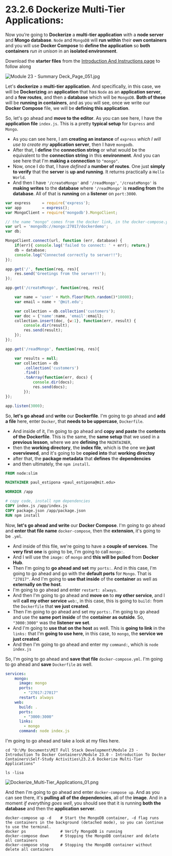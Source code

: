 # 23.2.6 Dockerize Multi-Tier Applications:

Now you’re going to **Dockerize** a **multi-tier application** with a **node server** and **Mongo database**. `Node` and `MongoDB` will **run within** their **own containers** and you will use **Docker Compose** to **define the application** so **both containers** *run in unison* in an **isolated environment**.

Download the **starter files** from the [Introduction And Instructions page](/Additional%20Resources/Module%2023%20-%20Starter%20Files/Dockerize%20Multi-Tier%20Applications) to follow along

![Module 23 - Summary Deck_Page_051.jpg](..%2FScreen_Shots%2F23.2.6_Dockerize_Multi-Tier_Applications%2FModule%2023%20-%20Summary%20Deck_Page_051.jpg)

Let's **dockerize** a **multi-tier application**. And specifically, in this case, we will be **Dockerizing** an **application** that has `Node` as an **application server**, and a **few routes**, and then a **database** which will be `MongoDB`. **Both of these** will be **running in containers**, and as you will see, once we write our **Docker Compose** file, we will be **defining this application**.

So, let's go ahead and **move to the editor**. As you can see here, I have the **application file** `index.js`. This is a pretty **typical setup** for `Express` and `Mongo`.
* As you can see here, I am **creating an instance** of `express` *which I will use to create my* **application server**, then I have `mongodb`.
* After that, I **define** the **connection string** or what would be the equivalent to the **connection string** in this **environment**. And you can see here that I'm **making a connection** to ` "mongo" `.
* Now, once I do that, I have *defined* a **number of routes**. One just **simply to verify** that the **server** is **up and running**. It returns practically a `Hello World`. 
* And then I have `'/createMongo'` and `'/readMongo'`, `'/createMongo'` is **making writes** to the **database** where `'/readMongo'` is **reading from** the **database**. All of that is **running** on a **listener** on `port:3000`.

```js
var express     = require('express');
var app         = express();
var MongoClient = require('mongodb').MongoClient;

// the name "mongo" comes from the docker link, in the docker-compose.yml
var url = 'mongodb://mongo:27017/dockerdemo';
var db;

MongoClient.connect(url, function (err, database) {
    if(err){ console.log('failed to connect: ' + err); return;}
    db = database;
    console.log("Connected correctly to server!!");
});

app.get('/', function(req, res){
    res.send('Greetings from the server!!');
});

app.get('/createMongo', function(req, res){

    var name = 'user' + Math.floor(Math.random()*10000);
    var email = name + '@mit.edu';

    var collection = db.collection('customers');
    var doc = {'name':name, 'email':email};
    collection.insert(doc, {w:1}, function(err, result) {
        console.dir(result);
        res.send(result);
    });
});

app.get('/readMongo', function(req, res){

    var results = null;
    var collection = db
        .collection('customers')
        .find()
        .toArray(function(err, docs) {
            console.dir(docs);
            res.send(docs);
        });
});

app.listen(3000);
```

So, **let's go ahead** and **write** our **Dockerfile**. I'm going to go ahead and **add a file** here, enter `Docker`, that **needs to be uppercase**, `Dockerfile`.

* And inside of it, I'm going to go ahead and **copy and paste** the **contents of the Dockerfile**. This is the same, the **same setup** that we used in a **previous lesson**, where we are **defining** the `MAINTAINER`,
* then the **working directory**, the **index file**, which is the one we **just overviewed**, and it's going to be **copied into** that **working directoy**
* after that, the **package metadata** that **defines** the **dependencies**
* and then ultimately, the `npm install`.

```dockerfile
FROM node:slim

MAINTAINER paul_estipona <paul_estipona@mit.edu>

WORKDIR /app

# copy code, install npm dependencies
COPY index.js /app/index.js
COPY package.json /app/package.json
RUN npm install
```

Now, **let's go ahead and write** our **Docker Compose**. I'm going to go ahead and **enter that file name** `docker-compose`, then the **extension**, it's going to be `.yml`.

* And inside of this file, we're going to have a **couple of services**. The **very first one** is going to be, I'm going to call `mongo:`.
* And I will use the `image:` of `mongo` and **this will be pulled** from **Docker Hub**.
* Then I'm going to **go ahead and set** my `ports:`. And in this case, I'm going to go ahead and go with the **default ports** for `Mongo`. That is `"27017"`. And I'm going to **use that inside** of the **container** as well as **externally on the host**.
* I'm going to go ahead and enter `restart: always`.
* And then I'm going to go ahead and **move on** to **my other service**, and I will **call my other service** `web:`, in this case, this is going to `build:` from the `Dockerfile` that **we just created**.
* Then I'm going to go ahead and set my `ports:`. I'm going to go ahead and use the **same port inside** of the **container as outside**.
So, `"3000:3000"` was the **listener we set**.
* And I'm going to **use that on the host** as well. This is **going to link** in the `links:` that I'm **going to use here**, in this case, to `mongo`, the **service we just created**.
* And then I'm going to go ahead and enter my `command:`, which is `node index.js`

So, I'm going to go ahead and **save that file** `docker-compose.yml`. I'm going to go ahead and **save** `Dockerfile` as well.

```yaml
services:
    mongo:
      image: mongo
      ports:
        - "27017:27017"
      restart: always
    web:
      build: .
      ports:
        - "3000:3000"
      links:
        - mongo
      command: node index.js
```

I'm going to go ahead and take a look at my files here.

```shell
cd "D:\My Documents\MIT Full Stack Development\Module 23 - Introduction To Docker Containers\Module 23.0 - Introduction To Docker Containers\Self-Study Activities\23.2.6 Dockerize Multi-Tier Applications"

ls -lisa
```

![Dockerize_Multi-Tier_Applications_01.png](..%2FScreen_Shots%2F23.2.6_Dockerize_Multi-Tier_Applications%2FDockerize_Multi-Tier_Applications_01.png)

And then I'm going to go ahead and enter `docker-compose up`. And as you can see there, it's **pulling all of the dependencies**, all of the **image**. And in a moment *if everything goes well*, you should see that it is running **both the database** and then the **application server**.

```shell
docker-compose up -d    # Start the MongoDB container, -d flag runs the containers in the background (detached mode), so you can continue to use the terminal.
docker ps               # Verify MongoDB is running
docker-compose down     # Stopping the MongoDB container and delete all containers
docker-compose stop     # Stopping the MongoDB container without  delete all containers
```